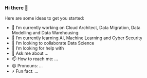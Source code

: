 ### Hi there 👋


Here are some ideas to get you started:

- 🔭 I’m currently working on Cloud Architect, Data Migration, Data Modelling and Data Warehousing
- 🌱 I’m currently learning AI, Machine Learning and Cyber Security
- 👯 I’m looking to collaborate Data Science 
- 🤔 I’m looking for help with 
- 💬 Ask me about ...
- 📫 How to reach me: ...
- 😄 Pronouns: ...
- ⚡ Fun fact: ...

